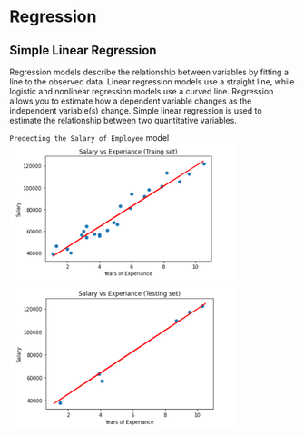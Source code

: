 # Regression
## Simple Linear Regression

Regression models describe the relationship between variables by fitting a line to the observed data. Linear regression models use a straight line, while logistic and nonlinear regression models use a curved line. Regression allows you to estimate how a dependent variable changes as the independent variable(s) change.
Simple linear regression is used to estimate the relationship between two quantitative variables.

`Predecting the Salary of Employee` model
<img src="https://github.com/SahilHemnani777/Regression/blob/main/2021-02-21%20(1).png" alt="EShopee: Flutter eCommerce App" width="400" height="250"/><img src="https://github.com/SahilHemnani777/Regression/blob/main/2021-02-21%20(2).png" alt="EShopee: Flutter eCommerce App" width="400" height="250"/>
  
